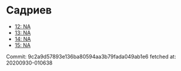 # Садриев
- [12: NA](12.md)
- [13: NA](13.md)
- [14: NA](14.md)
- [15: NA](15.md)

Commit: 9c2a9d57893e136ba80594aa3b79fada049ab1e6
 fetched at: 20200930-010638
